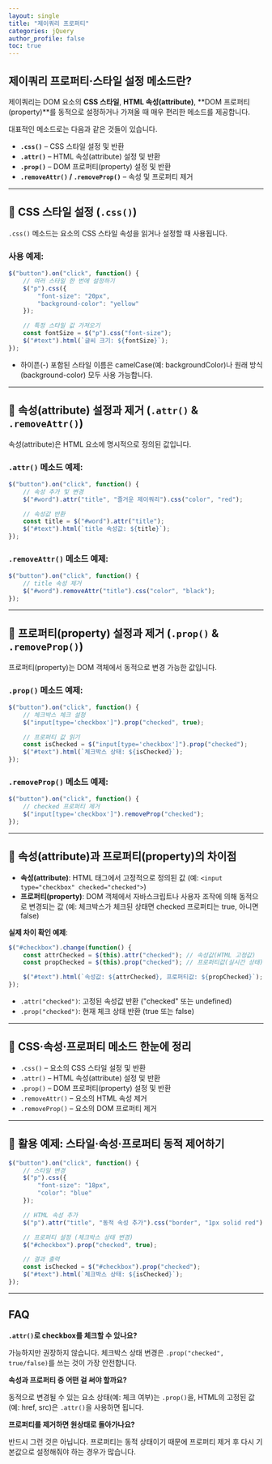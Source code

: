 ```yaml
---
layout: single
title: "제이쿼리 프로퍼티"
categories: jQuery
author_profile: false
toc: true
---
```


## 제이쿼리 프로퍼티·스타일 설정 메소드란?

제이쿼리는 DOM 요소의 **CSS 스타일**, **HTML 속성(attribute)**, **DOM 프로퍼티(property)**를 동적으로 설정하거나 가져올 때 매우 편리한 메소드를 제공합니다.

대표적인 메소드로는 다음과 같은 것들이 있습니다.

- **`.css()`** – CSS 스타일 설정 및 반환
- **`.attr()`** – HTML 속성(attribute) 설정 및 반환
- **`.prop()`** – DOM 프로퍼티(property) 설정 및 반환
- **`.removeAttr()` / `.removeProp()`** – 속성 및 프로퍼티 제거

------

## 📌 CSS 스타일 설정 (`.css()`)

`.css()` 메소드는 요소의 CSS 스타일 속성을 읽거나 설정할 때 사용됩니다.

### 사용 예제:

```jsx
$("button").on("click", function() {
    // 여러 스타일 한 번에 설정하기
    $("p").css({
        "font-size": "20px",
        "background-color": "yellow"
    });

    // 특정 스타일 값 가져오기
    const fontSize = $("p").css("font-size");
    $("#text").html(`글씨 크기: ${fontSize}`);
});
```

- 하이픈(-) 포함된 스타일 이름은 camelCase(예: backgroundColor)나 원래 방식(background-color) 모두 사용 가능합니다.

------

## 📌 속성(attribute) 설정과 제거 (`.attr()` & `.removeAttr()`)

속성(attribute)은 HTML 요소에 명시적으로 정의된 값입니다.

### `.attr()` 메소드 예제:

```jsx
$("button").on("click", function() {
    // 속성 추가 및 변경
    $("#word").attr("title", "즐거운 제이쿼리").css("color", "red");

    // 속성값 반환
    const title = $("#word").attr("title");
    $("#text").html(`title 속성값: ${title}`);
});
```

### `.removeAttr()` 메소드 예제:

```jsx
$("button").on("click", function() {
    // title 속성 제거
    $("#word").removeAttr("title").css("color", "black");
});
```

------

## 📌 프로퍼티(property) 설정과 제거 (`.prop()` & `.removeProp()`)

프로퍼티(property)는 DOM 객체에서 동적으로 변경 가능한 값입니다.

### `.prop()` 메소드 예제:

```jsx
$("button").on("click", function() {
    // 체크박스 체크 설정
    $("input[type='checkbox']").prop("checked", true);

    // 프로퍼티 값 읽기
    const isChecked = $("input[type='checkbox']").prop("checked");
    $("#text").html(`체크박스 상태: ${isChecked}`);
});
```

### `.removeProp()` 메소드 예제:

```jsx
$("button").on("click", function() {
    // checked 프로퍼티 제거
    $("input[type='checkbox']").removeProp("checked");
});
```

------

## 📌 속성(attribute)과 프로퍼티(property)의 차이점

- **속성(attribute)**: HTML 태그에서 고정적으로 정의된 값 (예: `<input type="checkbox" checked="checked">`)
- **프로퍼티(property)**: DOM 객체에서 자바스크립트나 사용자 조작에 의해 동적으로 변경되는 값 (예: 체크박스가 체크된 상태면 checked 프로퍼티는 true, 아니면 false)

**실제 차이 확인 예제**:

```jsx
$("#checkbox").change(function() {
    const attrChecked = $(this).attr("checked"); // 속성값(HTML 고정값)
    const propChecked = $(this).prop("checked"); // 프로퍼티값(실시간 상태)

    $("#text").html(`속성값: ${attrChecked}, 프로퍼티값: ${propChecked}`);
});
```

- `.attr("checked")`: 고정된 속성값 반환 ("checked" 또는 undefined)
- `.prop("checked")`: 현재 체크 상태 반환 (true 또는 false)

------

## 📌 CSS·속성·프로퍼티 메소드 한눈에 정리

- `.css()` – 요소의 CSS 스타일 설정 및 반환
- `.attr()` – HTML 속성(attribute) 설정 및 반환
- `.prop()` – DOM 프로퍼티(property) 설정 및 반환
- `.removeAttr()` – 요소의 HTML 속성 제거
- `.removeProp()` – 요소의 DOM 프로퍼티 제거

------

## 📌 활용 예제: 스타일·속성·프로퍼티 동적 제어하기

```jsx
$("button").on("click", function() {
    // 스타일 변경
    $("p").css({
        "font-size": "18px",
        "color": "blue"
    });

    // HTML 속성 추가
    $("p").attr("title", "동적 속성 추가").css("border", "1px solid red");

    // 프로퍼티 설정 (체크박스 상태 변경)
    $("#checkbox").prop("checked", true);

    // 결과 출력
    const isChecked = $("#checkbox").prop("checked");
    $("#text").html(`체크박스 상태: ${isChecked}`);
});
```

------

## FAQ

**`.attr()`로 checkbox를 체크할 수 있나요?**

가능하지만 권장하지 않습니다. 체크박스 상태 변경은 `.prop("checked", true/false)`를 쓰는 것이 가장 안전합니다.

**속성과 프로퍼티 중 어떤 걸 써야 할까요?**

동적으로 변경될 수 있는 요소 상태(예: 체크 여부)는 `.prop()`을, HTML의 고정된 값(예: href, src)은 `.attr()`을 사용하면 됩니다.

**프로퍼티를 제거하면 원상태로 돌아가나요?**

반드시 그런 것은 아닙니다. 프로퍼티는 동적 상태이기 때문에 프로퍼티 제거 후 다시 기본값으로 설정해줘야 하는 경우가 많습니다.
